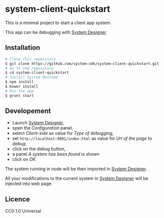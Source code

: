 # system-client-quickstart

This is a minimal project to start a client app system.

This app can be debugging with [System Designer](https://system-designer.github.io).

## Installation

```sh
# Clone this repository
$ git clone https://github.com/system-sdk/system-client-quickstart.git
# Go to the repository
$ cd system-client-quickstart
# Install System Runtime
$ npm install
$ bower install
# Run the app
$ grunt start
```

## Developement

* Launch [System Designer](https://system-designer.github.io),
* open the *Configuration* panel,
* select *Client-side* as value for *Type of debugging*,
* set `http://localhost:9001/index.html` as value for *Url of the page to debug*,
* click on the debug button,
* a panel *A system has been found* is shown
* click on *OK*.

The system running in node will be then imported in [System Designer](https://system-designer.github.io).

All your modifications to the current system in [System Designer](https://system-designer.github.io) will be injected into web page. 

## Licence

CC0 1.0 Universal